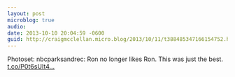 ```yaml
---
layout: post
microblog: true
audio: 
date: 2013-10-10 20:04:59 -0600
guid: http://craigmcclellan.micro.blog/2013/10/11/t388485347166154752.html
---
```

Photoset: nbcparksandrec: Ron no longer likes Ron. This was just the best. [t.co/P0t6sUIt4...](http://t.co/P0t6sUIt4d)
